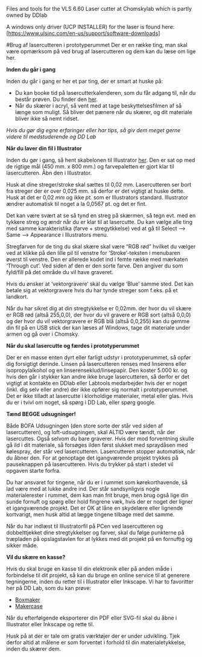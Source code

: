 Files and tools for the VLS 6.60 Laser cutter at Chomskylab which is partly owned by DDlab

A windows only driver (UCP INSTALLER) for the laser is found here: [https://www.ulsinc.com/en-us/support/software-downloads]


#Brug af lasercutteren i prototyperummet
Der er en række ting, man skal være opmærksom på ved brug af lasercutteren og dem kan du læse om lige her. 

**Inden du går i gang**

Inden du går i gang er her et par ting, der er smart at huske på:
- Du kan booke tid på lasercutterkalenderen, som du får adgang til, når du består prøven. Du finder den [her](https://www.google.com/calendar/embed?src=8p6892bhusumaecbbeg15rtosc%40group.calendar.google.com&ctz=Europe/Copenhagen).
- Når du skærer i acryl, så vent med at tage beskyttelsesfilmen af så længe som muligt. Så bliver det pænere når du skærer, og dit materiale bliver ikke så nemt ridset.

*Hvis du gør dig egne erfaringer eller har tips, så giv dem meget gerne videre til medstuderende og DD Lab*

**Når du laver din fil i Illustrator**

Inden du gør i gang, så hent skabelonen til Illustrator [her](https://github.com/DDlabAU/Laser-Cutter-Things/blob/master/VLS_6.60_Illustrator_Template.ait?raw=true). Den er sat op med de rigtige mål (450 mm. x 800 mm.) og farvepaletten er gjort klar til lasercutteren. Åbn den i Illustrator.

Husk at dine streger/stroke skal sættes til 0,02 mm. Lasercutteren ser bort fra streger der er over 0,025 mm. så derfor er det vigtigt at huske dette. Husk at det er 0,02 *mm* og ikke *pt.* som er Illustrators standard. Illustrator ændrer automatisk til noget a la 0,0567 pt. og det er fint.

Det kan være svært at se så tynd en streg på skærmen, så tegn evt. med en tykkere streg og ændr når du er klar til at lasercutte. Du kan vælge alle ting med samme karakteristika (farve + stregytkkelse) ved at gå til Select —> Same —> Appearance i Illustrators menu. 

Stregfarven for de ting du skal skære skal være “RGB rød” hvilket du vælger ved at klikke på den lille pil til venstre for ‘Stroke’-teksten i menubaren øverst til venstre. Den er allerede kodet ind i femte række med mærkaten ‘Through cut’. Ved siden af den er den sorte farve. Den angiver du som fyld/fill på det område du vil have graveret.

Hvis du ønsker at ‘vektorgravere’ skal du vælge ‘Blue’ samme sted. Det kan betale sig at vektorgravere hvis du har tynde streger som f.eks. på et landkort.

Når du har sikret dig at din stregtykkelse er 0,02mm. der hvor du vil skære er RGB rød (altså 255,0,0), der hvor du vil gravere er RGB sort (altså 0,0,0) og der hvor du vil vektorgravere er RGB blå (altså 0,0,255) kan du gemme din fil på en USB stick der kan læses af Windows, tage dit materiale under armen og gå over i Chomsky.

**Når du skal lasercutte og færdes i prototyperummet**

Der er en masse enten dyrt eller farligt udstyr i prototyperummet, så opfør dig forsigtigt derinde. Linsen på lasercutteren renses med linserens eller isopropylalkohol og en linserenseklud/linsepapir. Den koster 5.000 kr. og hvis den går i stykker kan andre ikke bruge lasercutteren, så derfor er det vigtigt at kontakte en DDlab eller Labtools medarbejder hvis der er noget (inkl. dig selv eller andre) der ikke opfører sig normalt i prototyperummet. Det er ikke tilladt at lasercutte i klorholdige materialer, metal eller glas. Hvis du er i tvivl om noget, så spørg i DD Lab, eller spørg google.

**Tænd BEGGE udsugninger!**

Både BOFA Udsugningen (den store sorte der står ved siden af lasercutteren), og loft-udsugningen, skal ALTID være tændt, når der lasercuttes. Også selvom du bare graverer. Hvis der mod forventning skulle gå ild i dit materiale, så forsøges ilden først slukket med spraydåsen med kølespray, der står ved lasercutteren. Lasercutteren stopper automatisk, når du åbner den. For at genoptage det igangværende projekt trykkes på pauseknappen på lasercutteren. Hvis du trykker på start i stedet vil opgaven starte forfra.

Du har ansvaret for tingene, når du er i rummet som kørekorthavende, så lad være med at lukke andre ind. Der står sandsynligvis nogle materialerester i rummet, dem kan man frit bruge, men brug også lige din sunde fornuft og spørg eller hold fingrene væk, hvis der er noget der ligner et igangværende projekt. Det er OK at låne en skydelære eller lignende kortvarigt, men husk altid at lægge tingene tilbage med det samme.

Når du har indlæst til Illustratorfil på PCen ved lasercutteren og dobbelttjekket dine stregtykkelser og farver, skal du følge punkterne på træpladen på opslagstavlen for at lykkes med dit projekt på en fornuftig og sikker måde.

**Vil du skære en kasse?**

Hvis du skal bruge en kasse til din elektronik eller på anden måde i forbindelse til dit projekt, så kan du bruge en online service til at generere tegningerne, inden du retter til i Illustrator eller Inkscape. Vi har to favoritter her på DD Lab, som du kan prøve:

- [Boxmaker](http://boxmaker.connectionlab.org/)
- [Makercase](http://www.makercase.com/)

Når du efterfølgende eksporterer din PDF eller SVG-fil skal du åbne i Illustrator eller Inkscape og rette til.

Husk på at der er tale om gratis værktøjer der er under udvikling. Tjek derfor altid at målene er som forventet i forhold til din materialetykkelse, inden du skærer dem.